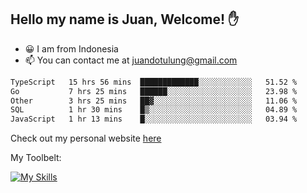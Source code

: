 ## Hello my name is Juan, Welcome! ✋

- 😀 I am from Indonesia
- 📫 You can contact me at juandotulung@gmail.com

<!--START_SECTION:waka-->

```txt
TypeScript   15 hrs 56 mins  █████████████░░░░░░░░░░░░   51.52 %
Go           7 hrs 25 mins   ██████░░░░░░░░░░░░░░░░░░░   23.98 %
Other        3 hrs 25 mins   ██▓░░░░░░░░░░░░░░░░░░░░░░   11.06 %
SQL          1 hr 30 mins    █▒░░░░░░░░░░░░░░░░░░░░░░░   04.89 %
JavaScript   1 hr 13 mins    █░░░░░░░░░░░░░░░░░░░░░░░░   03.94 %
```

<!--END_SECTION:waka-->

Check out my personal website [here](https://juanchristian.com)

My Toolbelt:

[![My Skills](https://skillicons.dev/icons?i=go,js,ts,nodejs,express,react,nextjs,vue,tailwind,vite,html,css,python,php,aws,bash,linux,postgres,mysql,redis,kafka,docker,vercel,netlify,vscode,figma)](https://skillicons.dev)

